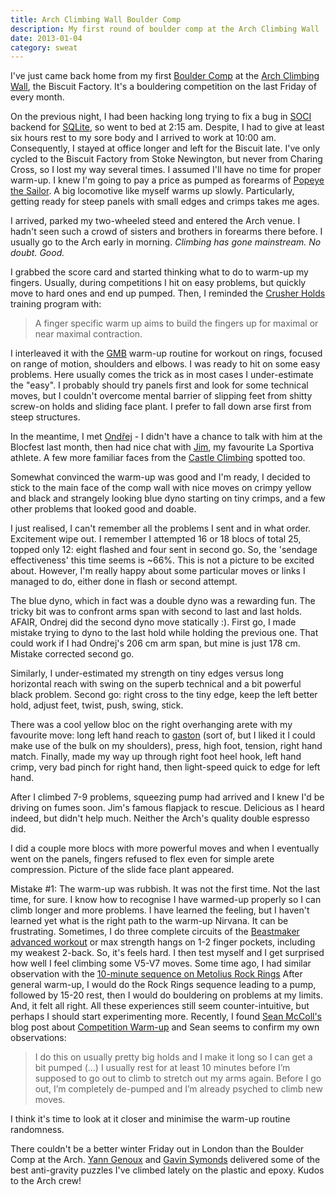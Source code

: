 ```yaml
---
title: Arch Climbing Wall Boulder Comp
description: My first round of boulder comp at the Arch Climbing Wall
date: 2013-01-04
category: sweat
---
```


I've just came back home from my first 
[Boulder Comp](http://archclimbingwall.com/boulder-competition/) 
at the [Arch Climbing Wall](http://archclimbingwall.com/), the Biscuit Factory.
It's a bouldering competition on the last Friday of every month.

On the previous night, I had been hacking long trying to fix a bug in 
[SOCI](http://soci.sourceforge.net) backend for [SQLite](http://www.sqlite.org),
so went to bed at 2:15 am. Despite, I had to give at least six hours rest to my sore
body and I arrived to work at 10:00 am. Consequently, I stayed at office longer and
left for the Biscuit late. I've only cycled to the Biscuit Factory from Stoke Newington, 
but never from Charing Cross, so I lost my way several times.
I assumed I'll have no time for proper warm-up. I knew I'm going to pay a price as pumped 
as forearms of [Popeye the Sailor](http://en.wikipedia.org/wiki/Popeye).
A big locomotive like myself warms up slowly. Particularly, getting ready for steep panels
with small edges and crimps takes me ages.

I arrived, parked my two-wheeled steed and entered the Arch venue. I hadn't seen such a crowd
of sisters and brothers in forearms there before. I usually go to the Arch early in morning. 
*Climbing has gone mainstream. No doubt. Good.* 

I grabbed the score card and started thinking what to do to warm-up my fingers.
Usually, during competitions I hit on easy problems, but quickly move to hard ones and end up pumped.
Then, I reminded the [Crusher Holds](http://crusherholds.co.uk/) training program with:

> A finger specific warm up aims to build
> the fingers up for maximal or near
> maximal contraction.

I interleaved it with the [GMB](http://www.goldmedalbodies.com/) warm-up routine for workout on rings,
focused on range of motion, shoulders and elbows. I was ready to hit on some easy problems. 
Here usually comes the trick as in most cases I under-estimate the "easy".
I probably should try panels first and look for some technical moves, but I couldn't overcome 
mental barrier of slipping feet from shitty screw-on holds and sliding face plant.
I prefer to fall down arse first from steep structures.

In the meantime, I met [Ondřej](http://nevelik.name/) - I didn't have a chance to talk with him at
the Blocfest last month, then had nice chat with [Jim](http://jimpopeonarope.blogspot.co.uk/),
my favourite La Sportiva athlete. A few more familiar faces 
from the [Castle Climbing](http://www.castle-climbing.co.uk/) spotted too.

Somewhat convinced the warm-up was good and I'm ready, I decided to stick to the main face of the
comp wall with nice moves on crimpy yellow and black and strangely looking blue dyno starting on
tiny crimps, and a few other problems that looked good and doable.

I just realised, I can't remember all the problems I sent and in what order. Excitement wipe out.
I remember I attempted 16 or 18 blocs of total 25, topped only 12: eight flashed and four sent
in second go. So, the 'sendage effectiveness' this time seems is ~66%. This is not a picture to
be excited about. However, I'm really happy about some particular moves or links I managed to do,
either done in flash or second attempt.

The blue dyno, which in fact was a double dyno was a rewarding fun. The tricky bit was to confront
arms span with second to last and last holds. AFAIR, Ondrej did the second dyno move statically :).
First go, I made mistake trying to dyno to the last hold while holding the previous one.
That could work if I had Ondrej's 206 cm arm span, but mine is just 178 cm.
Mistake corrected second go.

Similarly, I under-estimated my strength on tiny edges versus long horizontal reach with swing
on the superb technical and a bit powerful black problem. Second go: right cross to the tiny edge,
keep the left better hold, adjust feet, twist, push, swing, stick.

There was a cool yellow bloc on the right  overhanging arete with my favourite move: long left hand
reach to [gaston](http://en.wikipedia.org/wiki/Gaston_(climbing)) (sort of, but I liked it 
I could make use of the bulk on my shoulders), press, high foot, tension, right hand match. 
Finally, made my way up through right foot heel hook, left hand crimp, very bad pinch for right 
hand, then light-speed quick to edge for left hand.

After I climbed 7-9 problems, squeezing pump had arrived and I knew I'd be driving on fumes soon.
Jim's famous flapjack to rescue. Delicious as I heard indeed, but didn't help much.
Neither the Arch's quality double espresso did.

I did a couple more blocs with more powerful moves and when I eventually went on the panels,
fingers refused to flex even for simple arete compression. Picture of the slide face plant appeared.

Mistake #1: The warm-up was rubbish. It was not the first time. Not the last time, for sure.
I know how to recognise I have warmed-up properly so I can climb longer and more problems.
I have learned the feeling, but I haven't learned yet what is the right path to the warm-up Nirvana.
It can be frustrating. Sometimes, I do three complete circuits of the [Beastmaker advanced workout](http://www.beastmaker.co.uk/pages/training)
or max strength hangs on 1-2 finger pockets, including my weakest 2-back. So, it's feels hard.
I then test myself and I get surprised how well I feel climbing some V5-V7 moves.
Some time ago, I had similar observation with the [10-minute sequence on Metolius Rock Rings](http://www.metoliusclimbing.com/training_giude_rock_ring.html)
After general warm-up, I would do the Rock Rings sequence leading to a pump, followed by 15-20 rest,
then I would do bouldering on problems at my limits. And, it felt all right.
All these experiences still seem counter-intuitive, but perhaps I should start experimenting more.
Recently, I found [Sean McColl's](http://seanmccoll.com) blog post about 
[Competition Warm-up](http://seanmccoll.com/2009/03/competition-warm-up/) and Sean seems to confirm
my own observations:

> I do this on usually pretty big holds and I make it long so I can get a bit pumped (...)
> I usually rest for at least 10 minutes before I’m supposed to go out to climb to stretch 
> out my arms again. Before I go out, I’m completely de-pumped and I’m already psyched to 
> climb new moves.

I think it's time to look at it closer and minimise the warm-up routine randomness.


There couldn't be a better winter Friday out in London than the Boulder Comp at the Arch.
[Yann Genoux](http://yanngenoux.blogspot.com) and [Gavin Symonds](http://gavinsymonds.blogspot.com) 
delivered some of the best anti-gravity puzzles I've climbed lately on the plastic and epoxy.
Kudos to the Arch crew!